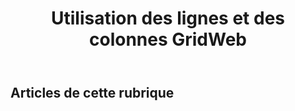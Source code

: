 ﻿---
title: Utilisation des lignes et des colonnes GridWeb
type: docs
weight: 40
url: /fr/java/working-with-gridweb-rows-and-columns/
---
## **Articles de cette rubrique**

